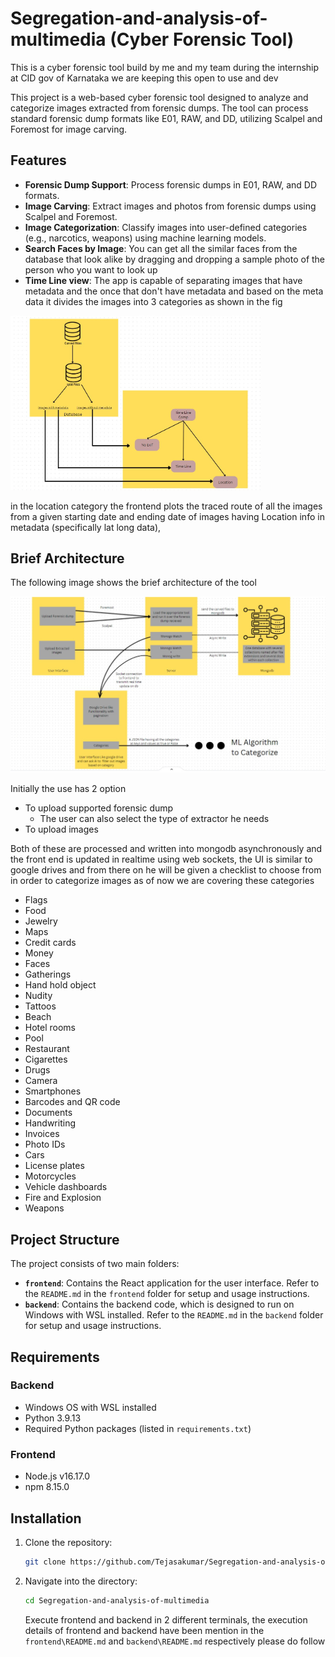 # Segregation-and-analysis-of-multimedia (Cyber Forensic Tool)
This is a cyber forensic tool build by me and my team during the internship at CID gov of Karnataka we are keeping this open to use and dev 


This project is a web-based cyber forensic tool designed to analyze and categorize images extracted from forensic dumps. The tool can process standard forensic dump formats like E01, RAW, and DD, utilizing Scalpel and Foremost for image carving.

## Features

- **Forensic Dump Support**: Process forensic dumps in E01, RAW, and DD formats.
- **Image Carving**: Extract images and photos from forensic dumps using Scalpel and Foremost.
- **Image Categorization**: Classify images into user-defined categories (e.g., narcotics, weapons) using machine learning models.
- **Search Faces by Image**: You can get all the similar faces from the database that look alike by dragging and dropping a sample photo of the person who you want to look up
- **Time Line view**: The app is capable of separating images that have metadata and the once that don't have metadata and based on the meta data it divides the images into 3 categories as shown in the fig
  
<img src="images/Timeline.jpg" alt="Time Line" width="400"/>

in the location category the frontend plots the traced route of all the images from a given starting date and ending date of images having Location info in metadata (specifically lat long data),

## Brief Architecture
The following image shows the brief architecture of the tool 

<img src="images/smallarch.jpg" alt="Architecture" />

Initially the use has 2 option 
- To upload supported forensic dump 
  - The user can also select the type of extractor he needs 
- To upload images
  
Both of these are processed and written into mongodb asynchronously and the front end is updated in realtime using web sockets, the UI is similar to google drives and from there on he will be given a checklist to choose from in order to categorize images as of now we are covering these categories

-   Flags
-   Food
-   Jewelry
-   Maps
-   Credit cards
-   Money
-   Faces
-   Gatherings
-   Hand hold object
-   Nudity
-   Tattoos
-   Beach
-   Hotel rooms
-   Pool
-   Restaurant
-   Cigarettes
-   Drugs
-   Camera
-   Smartphones
-   Barcodes and QR code
-   Documents
-   Handwriting
-   Invoices
-   Photo IDs
-   Cars
-   License plates
-   Motorcycles
-   Vehicle dashboards
-   Fire and Explosion
-   Weapons


## Project Structure

The project consists of two main folders:

- **`frontend`**: Contains the React application for the user interface. Refer to the `README.md` in the `frontend` folder for setup and usage instructions.
- **`backend`**: Contains the backend code, which is designed to run on Windows with WSL installed. Refer to the `README.md` in the `backend` folder for setup and usage instructions.

## Requirements

### Backend

- Windows OS with WSL installed
- Python 3.9.13
- Required Python packages (listed in `requirements.txt`)

### Frontend

- Node.js v16.17.0
- npm 8.15.0

## Installation

1. Clone the repository:
   ```bash
   git clone https://github.com/Tejasakumar/Segregation-and-analysis-of-multimedia.git
   ```
2. Navigate into the directory:
   ```bash
   cd Segregation-and-analysis-of-multimedia
    ```
    Execute frontend and backend in 2 different terminals, the execution details of frontend and backend have been mention in the `frontend\README.md` and `backend\README.md` respectively please do follow 
